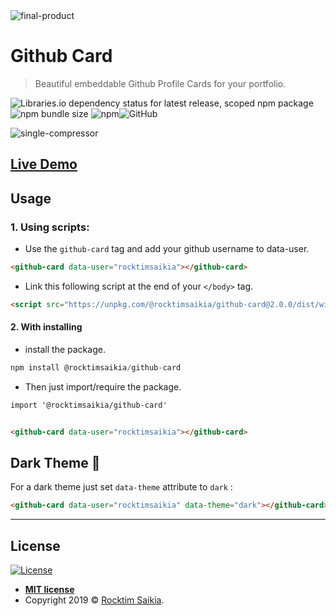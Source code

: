 <img src="https://i.ibb.co/mXB2Ytr/github-card-dark-mode.png" alt="final-product" border="0">



# Github Card

> Beautiful embeddable Github Profile Cards for your portfolio. 

![Libraries.io dependency status for latest release, scoped npm package](https://img.shields.io/librariesio/release/npm/@rocktimsaikia/github-card?style=for-the-badge) ![npm bundle size](https://img.shields.io/bundlephobia/min/@rocktimsaikia/github-card?style=for-the-badge) ![npm](https://img.shields.io/npm/v/@rocktimsaikia/github-card?style=for-the-badge)![GitHub](https://img.shields.io/github/license/rocktimsaikia/github-card?style=for-the-badge) 

<img src="https://i.ibb.co/gRnx53c/single-compressor.png" alt="single-compressor" border="0">

## [Live Demo](https://codepen.io/RocktimSaikia/full/jObbBmR)

## Usage
### 1. Using scripts:

* Use the `github-card` tag and add your github username to data-user.

```html
<github-card data-user="rocktimsaikia"></github-card>

```

* Link this following script at the end of your `</body>` tag.
```html
<script src="https://unpkg.com/@rocktimsaikia/github-card@2.0.0/dist/widget.min.js" type="module"></script>
```

#### 2. With installing
* install the package.
```js
npm install @rocktimsaikia/github-card
```
* Then just import/require the package.
```html
import '@rocktimsaikia/github-card'


<github-card data-user="rocktimsaikia"></github-card>
```


## Dark Theme :art:
For a dark theme just set `data-theme` attribute to `dark` :
```html
<github-card data-user="rocktimsaikia" data-theme="dark"></github-card>
```

---

## License

[![License](http://img.shields.io/:license-mit-blue.svg?style=flat-square)](http://badges.mit-license.org)

- **[MIT license](http://opensource.org/licenses/mit-license.php)**
- Copyright 2019 © <a href="http://fvcproductions.com" target="_blank">Rocktim Saikia</a>.